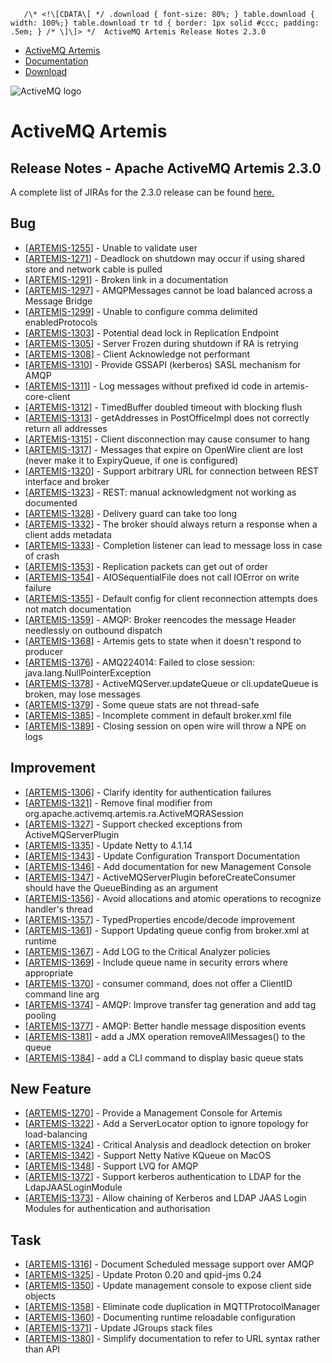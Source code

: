        /\* <!\[CDATA\[ */ .download { font-size: 80%; } table.download { width: 100%;} table.download tr td { border: 1px solid #ccc; padding: .5em; } /* \]\]> */  ActiveMQ Artemis Release Notes 2.3.0

*   [ActiveMQ Artemis](index.html)
*   [Documentation](docs.md)
*   [Download](OverviewOverview/Overview/download.md)

![ActiveMQ logo](/images/activemq-logo.png)

ActiveMQ Artemis
================

Release Notes - Apache ActiveMQ Artemis 2.3.0
---------------------------------------------

A complete list of JIRAs for the 2.3.0 release can be found [here.](https://issues.apache.org/jira/secure/ReleaseNote.jspa?projectId=12315920&version=12341247)

Bug
---

*   \[[ARTEMIS-1255](https://issues.apache.org/jira/browse/ARTEMIS-1255)\] \- Unable to validate user
*   \[[ARTEMIS-1271](https://issues.apache.org/jira/browse/ARTEMIS-1271)\] \- Deadlock on shutdown may occur if using shared store and network cable is pulled
*   \[[ARTEMIS-1291](https://issues.apache.org/jira/browse/ARTEMIS-1291)\] \- Broken link in a documentation
*   \[[ARTEMIS-1297](https://issues.apache.org/jira/browse/ARTEMIS-1297)\] \- AMQPMessages cannot be load balanced across a Message Bridge
*   \[[ARTEMIS-1299](https://issues.apache.org/jira/browse/ARTEMIS-1299)\] \- Unable to configure comma delimited enabledProtocols
*   \[[ARTEMIS-1303](https://issues.apache.org/jira/browse/ARTEMIS-1303)\] \- Potential dead lock in Replication Endpoint
*   \[[ARTEMIS-1305](https://issues.apache.org/jira/browse/ARTEMIS-1305)\] \- Server Frozen during shutdown if RA is retrying
*   \[[ARTEMIS-1308](https://issues.apache.org/jira/browse/ARTEMIS-1308)\] \- Client Acknowledge not performant
*   \[[ARTEMIS-1310](https://issues.apache.org/jira/browse/ARTEMIS-1310)\] \- Provide GSSAPI (kerberos) SASL mechanism for AMQP
*   \[[ARTEMIS-1311](https://issues.apache.org/jira/browse/ARTEMIS-1311)\] \- Log messages without prefixed id code in artemis-core-client
*   \[[ARTEMIS-1312](https://issues.apache.org/jira/browse/ARTEMIS-1312)\] \- TimedBuffer doubled timeout with blocking flush
*   \[[ARTEMIS-1313](https://issues.apache.org/jira/browse/ARTEMIS-1313)\] \- getAddresses in PostOfficeImpl does not correctly return all addresses
*   \[[ARTEMIS-1315](https://issues.apache.org/jira/browse/ARTEMIS-1315)\] \- Client disconnection may cause consumer to hang
*   \[[ARTEMIS-1317](https://issues.apache.org/jira/browse/ARTEMIS-1317)\] \- Messages that expire on OpenWire client are lost (never make it to ExpiryQueue, if one is configured)
*   \[[ARTEMIS-1320](https://issues.apache.org/jira/browse/ARTEMIS-1320)\] \- Support arbitrary URL for connection between REST interface and broker
*   \[[ARTEMIS-1323](https://issues.apache.org/jira/browse/ARTEMIS-1323)\] \- REST: manual acknowledgment not working as documented
*   \[[ARTEMIS-1328](https://issues.apache.org/jira/browse/ARTEMIS-1328)\] \- Delivery guard can take too long
*   \[[ARTEMIS-1332](https://issues.apache.org/jira/browse/ARTEMIS-1332)\] \- The broker should always return a response when a client adds metadata
*   \[[ARTEMIS-1333](https://issues.apache.org/jira/browse/ARTEMIS-1333)\] \- Completion listener can lead to message loss in case of crash
*   \[[ARTEMIS-1353](https://issues.apache.org/jira/browse/ARTEMIS-1353)\] \- Replication packets can get out of order
*   \[[ARTEMIS-1354](https://issues.apache.org/jira/browse/ARTEMIS-1354)\] \- AIOSequentialFile does not call IOError on write failure
*   \[[ARTEMIS-1355](https://issues.apache.org/jira/browse/ARTEMIS-1355)\] \- Default config for client reconnection attempts does not match documentation
*   \[[ARTEMIS-1359](https://issues.apache.org/jira/browse/ARTEMIS-1359)\] \- AMQP: Broker reencodes the message Header needlessly on outbound dispatch
*   \[[ARTEMIS-1368](https://issues.apache.org/jira/browse/ARTEMIS-1368)\] \- Artemis gets to state when it doesn't respond to producer
*   \[[ARTEMIS-1376](https://issues.apache.org/jira/browse/ARTEMIS-1376)\] \- AMQ224014: Failed to close session: java.lang.NullPointerException
*   \[[ARTEMIS-1378](https://issues.apache.org/jira/browse/ARTEMIS-1378)\] \- ActiveMQServer.updateQueue or cli.updateQueue is broken, may lose messages
*   \[[ARTEMIS-1379](https://issues.apache.org/jira/browse/ARTEMIS-1379)\] \- Some queue stats are not thread-safe
*   \[[ARTEMIS-1385](https://issues.apache.org/jira/browse/ARTEMIS-1385)\] \- Incomplete comment in default broker.xml file
*   \[[ARTEMIS-1389](https://issues.apache.org/jira/browse/ARTEMIS-1389)\] \- Closing session on open wire will throw a NPE on logs

Improvement
-----------

*   \[[ARTEMIS-1306](https://issues.apache.org/jira/browse/ARTEMIS-1306)\] \- Clarify identity for authentication failures
*   \[[ARTEMIS-1321](https://issues.apache.org/jira/browse/ARTEMIS-1321)\] \- Remove final modifier from org.apache.activemq.artemis.ra.ActiveMQRASession
*   \[[ARTEMIS-1327](https://issues.apache.org/jira/browse/ARTEMIS-1327)\] \- Support checked exceptions from ActiveMQServerPlugin
*   \[[ARTEMIS-1335](https://issues.apache.org/jira/browse/ARTEMIS-1335)\] \- Update Netty to 4.1.14
*   \[[ARTEMIS-1343](https://issues.apache.org/jira/browse/ARTEMIS-1343)\] \- Update Configuration Transport Documentation
*   \[[ARTEMIS-1346](https://issues.apache.org/jira/browse/ARTEMIS-1346)\] \- Add documentation for new Management Console
*   \[[ARTEMIS-1347](https://issues.apache.org/jira/browse/ARTEMIS-1347)\] \- ActiveMQServerPlugin beforeCreateConsumer should have the QueueBinding as an argument
*   \[[ARTEMIS-1356](https://issues.apache.org/jira/browse/ARTEMIS-1356)\] \- Avoid allocations and atomic operations to recognize handler's thread
*   \[[ARTEMIS-1357](https://issues.apache.org/jira/browse/ARTEMIS-1357)\] \- TypedProperties encode/decode improvement
*   \[[ARTEMIS-1361](https://issues.apache.org/jira/browse/ARTEMIS-1361)\] \- Support Updating queue config from broker.xml at runtime
*   \[[ARTEMIS-1367](https://issues.apache.org/jira/browse/ARTEMIS-1367)\] \- Add LOG to the Critical Analyzer policies
*   \[[ARTEMIS-1369](https://issues.apache.org/jira/browse/ARTEMIS-1369)\] \- Include queue name in security errors where appropriate
*   \[[ARTEMIS-1370](https://issues.apache.org/jira/browse/ARTEMIS-1370)\] \- consumer command, does not offer a ClientID command line arg
*   \[[ARTEMIS-1374](https://issues.apache.org/jira/browse/ARTEMIS-1374)\] \- AMQP: Improve transfer tag generation and add tag pooling
*   \[[ARTEMIS-1377](https://issues.apache.org/jira/browse/ARTEMIS-1377)\] \- AMQP: Better handle message disposition events
*   \[[ARTEMIS-1381](https://issues.apache.org/jira/browse/ARTEMIS-1381)\] \- add a JMX operation removeAllMessages() to the queue
*   \[[ARTEMIS-1384](https://issues.apache.org/jira/browse/ARTEMIS-1384)\] \- add a CLI command to display basic queue stats

New Feature
-----------

*   \[[ARTEMIS-1270](https://issues.apache.org/jira/browse/ARTEMIS-1270)\] \- Provide a Management Console for Artemis
*   \[[ARTEMIS-1322](https://issues.apache.org/jira/browse/ARTEMIS-1322)\] \- Add a ServerLocator option to ignore topology for load-balancing
*   \[[ARTEMIS-1324](https://issues.apache.org/jira/browse/ARTEMIS-1324)\] \- Critical Analysis and deadlock detection on broker
*   \[[ARTEMIS-1342](https://issues.apache.org/jira/browse/ARTEMIS-1342)\] \- Support Netty Native KQueue on MacOS
*   \[[ARTEMIS-1348](https://issues.apache.org/jira/browse/ARTEMIS-1348)\] \- Support LVQ for AMQP
*   \[[ARTEMIS-1372](https://issues.apache.org/jira/browse/ARTEMIS-1372)\] \- Support kerberos authentication to LDAP for the LdapJAASLoginModule
*   \[[ARTEMIS-1373](https://issues.apache.org/jira/browse/ARTEMIS-1373)\] \- Allow chaining of Kerberos and LDAP JAAS Login Modules for authentication and authorisation

Task
----

*   \[[ARTEMIS-1316](https://issues.apache.org/jira/browse/ARTEMIS-1316)\] \- Document Scheduled message support over AMQP
*   \[[ARTEMIS-1325](https://issues.apache.org/jira/browse/ARTEMIS-1325)\] \- Update Proton 0.20 and qpid-jms 0.24
*   \[[ARTEMIS-1350](https://issues.apache.org/jira/browse/ARTEMIS-1350)\] \- Update management console to expose client side objects
*   \[[ARTEMIS-1358](https://issues.apache.org/jira/browse/ARTEMIS-1358)\] \- Eliminate code duplication in MQTTProtocolManager
*   \[[ARTEMIS-1360](https://issues.apache.org/jira/browse/ARTEMIS-1360)\] \- Documenting runtime reloadable configuration
*   \[[ARTEMIS-1371](https://issues.apache.org/jira/browse/ARTEMIS-1371)\] \- Update JGroups stack files
*   \[[ARTEMIS-1380](https://issues.apache.org/jira/browse/ARTEMIS-1380)\] \- Simplify documentation to refer to URL syntax rather than API